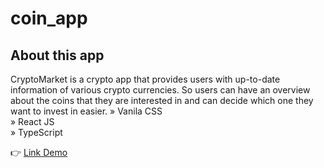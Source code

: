 # coin_app

<h2>About this app</h2>
CryptoMarket is a crypto app that provides users with up-to-date information of various crypto currencies. So users can have an overview about the coins that they are interested in and can decide which one they want to invest in easier.
» Vanila CSS <br>
» React JS <br>
» TypeScript
<p>👉 <a href="https://coin-app-ver1-ducle.vercel.app" target="_blank">Link Demo </a></p>

